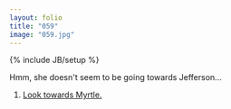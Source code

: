 ```yaml
---
layout: folio
title: "059"
image: "059.jpg"
---
```

{% include JB/setup %}

<div class="copy">
	<p>Hmm, she doesn't seem to be going towards Jefferson...</p>
</div>

<div class="choice">
	<ol>
		<li><a href="060.html">
			Look towards Myrtle.
		</a></li>
	</ol>
</div>